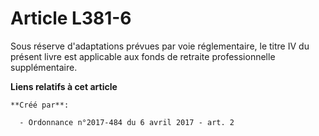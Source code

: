 # Article L381-6

Sous réserve d'adaptations prévues par voie réglementaire, le titre IV du présent livre est applicable aux fonds de retraite
professionnelle supplémentaire.

**Liens relatifs à cet article**

	**Créé par**:

	  - Ordonnance n°2017-484 du 6 avril 2017 - art. 2

